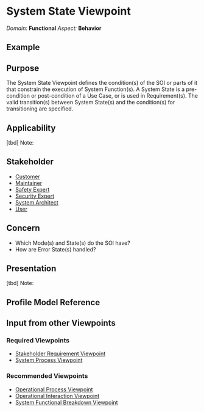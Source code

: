 # System State Viewpoint
*Domain:* **Functional** *Aspect:* **Behavior**
## Example
## Purpose
The System State Viewpoint defines the condition(s) of the SOI or parts of it that constrain the execution of System Function(s). A System State is a pre-condition or post-condition of a Use Case, or is used in Requirement(s). The valid transition(s) between System State(s) and the condition(s) for transitioning are specified.
## Applicability
[tbd]
Note:
## Stakeholder
* [Customer](../stakeholders.md#Customer)
* [Maintainer](../stakeholders.md#Maintainer)
* [Safety Expert](../stakeholders.md#Safety-Expert)
* [Security Expert](../stakeholders.md#Security-Expert)
* [System Architect](../stakeholders.md#System-Architect)
* [User](../stakeholders.md#User)
## Concern
* Which Mode(s) and State(s) do the SOI have?
* How are Error State(s) handled?
## Presentation
[tbd]
Note:

## Profile Model Reference
## Input from other Viewpoints
### Required Viewpoints
* [Stakeholder Requirement Viewpoint](Stakeholder-Requirement-Viewpoint.md)
* [System Process Viewpoint](System-Process-Viewpoint.md)
### Recommended Viewpoints
* [Operational Process Viewpoint](Operational-Process-Viewpoint.md)
* [Operational Interaction Viewpoint](Operational-Interaction-Viewpoint.md)
* [System Functional Breakdown Viewpoint](System-Functional-Breakdown-Viewpoint.md)
